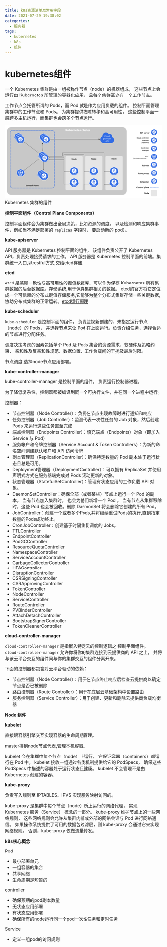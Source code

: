 ```yaml
---
title: k8s资源清单及常用字段
date: 2021-07-29 19:38:02
categories:
  - 服务器
tags:
  - kubernetes 
  - k8s
  - 组件
---
```


# kubernetes组件

一个 Kubernetes 集群是由一组被称作节点（node）的机器组成， 这些节点上会运行由 Kubernetes 所管理的容器化应用。 且每个集群至少有一个工作节点。

工作节点会托管所谓的 Pods，而 Pod 就是作为应用负载的组件。 控制平面管理集群中的工作节点和 Pods。 为集群提供故障转移和高可用性， 这些控制平面一般跨多主机运行，而集群也会跨多个节点运行。

![img](kubernetes组件介绍/image-1-1024x478.png)Kubernetes 集群的组件

**控制平面组件（Control Plane Components）**

控制平面组件会为集群做出全局决策，比如资源的调度。 以及检测和响应集群事件，例如当不满足部署的 `replicas` 字段时， 要启动新的 pod）。

**kube-apiserver**

API 服务器是 Kubernetes 控制平面的组件， 该组件负责公开了 Kubernetes API，负责处理接受请求的工作。 API 服务器是 Kubernetes 控制平面的前端。集群统一入口,以restful方式,交给etcd存储.

**etcd**

`etcd` 是兼顾一致性与高可用性的键值数据库，可以作为保存 Kubernetes 所有集群数据的后台数据库。存储系统,用于保存集群相关的数据。
etcd的官方将它定位成一个可信赖的分布式键值存储服务,它能够为整个分布式集群存储一些关键数据,协助分布式集群的正常运转。[etcd运行原理](http://t.zoukankan.com/liujunjun-p-12186354.html)

**kube-scheduler**

`kube-scheduler` 是控制平面的组件， 负责监视新创建的、未指定运行节点（node）的 Pods， 并选择节点来让 Pod 在上面运行。负责介绍任务，选择合适的节点进行分配任务。

调度决策考虑的因素包括单个 Pod 及 Pods 集合的资源需求、软硬件及策略约束、 亲和性及反亲和性规范、数据位置、工作负载间的干扰及最后时限。

节点调度,选择node节点应用部署。

**kube-controller-manager**

kube-controller-manager 是控制平面的组件， 负责运行控制器进程。

为了降低复杂性，控制器都被编译到同一个可执行文件，并在同一个进程中运行。

控制器：

- 节点控制器（Node Controller）：负责在节点出现故障时进行通知和响应
- 任务控制器（Job Controller）：监测代表一次性任务的 Job 对象，然后创建 Pods 来运行这些任务直至完成
- 端点控制器（Endpoints Controller）：填充端点（Endpoints）对象（即加入 Service 与 Pod）
- 服务帐户和令牌控制器（Service Account & Token Controllers）：为新的命名空间创建默认帐户和 API 访问令牌
- 副本管理器（ReplicationController）：确保特定数量的 Pod 副本处于运⾏状态且总是可用。
- Deployment管理器（DeploymentController）：可以拥有 ReplicaSet 并使⽤声明式⽅式在服务器端完成对 Pods 滚动更新的对象。
- 状态管理器（StatefulSetController）：管理有状态应⽤的⼯作负载 API 对象。
- DaemonSetController：确保全部（或者某些）节点上运⾏⼀个 Pod 的副本。 当有节点加⼊集群时， 也会为他们新增⼀个 Pod 。 当有节点从集群移除时，这些 Pod 也会被回收。删除 DaemonSet 将会删除它创建的所有 Pod。
- JobController：创建一个或者多个Pods,并将继续重试Pods的执行,直到指定数量的Pods成功终止。
- CronJobController：创建基于时隔重复调度的 Jobs。
- TTLController
- EndpointController
- PodGCController
- ResourceQuotaController
- NamespaceController
- ServiceAccountController
- GarbageCollectorController
- HPAController
- DisruptionController
- CSRSigningController
- CSRApprovingController
- TokenController
- NodeController
- ServiceController
- RouteController
- PVBinderController
- AttachDetachController
- BootstrapSignerController
- TokenCleanerController

**cloud-controller-manager**

`cloud-controller-manager` 是指嵌入特定云的控制逻辑之 控制平面组件。 `cloud-controller-manager` 允许你将你的集群连接到云提供商的 API 之上， 并将与该云平台交互的组件同与你的集群交互的组件分离开来。

下面的控制器都包含对云平台驱动的依赖：

- 节点控制器（Node Controller）：用于在节点终止响应后检查云提供商以确定节点是否已被删除
- 路由控制器（Route Controller）：用于在底层云基础架构中设置路由
- 服务控制器（Service Controller）：用于创建、更新和删除云提供商负载均衡器

**Node 组件**

**kubelet**

直接跟容器引擎交互实现容器的生命周期管理。

master排到node节点代表,管理本机容器。

kubelet 会在集群中每个节点（node）上运行。 它保证容器（containers）都运行在 Pod 中。
kubelet 接收一组通过各类机制提供给它的 PodSpecs， 确保这些 PodSpecs 中描述的容器处于运行状态且健康。 kubelet 不会管理不是由 Kubernetes 创建的容器。

**kube-proxy**

负责写入规则至 IPTABLES、IPVS 实现服务映射访问的。

kube-proxy 是集群中每个节点（node）所上运行的网络代理， 实现 Kubernetes 服务（Service） 概念的一部分。
kube-proxy 维护节点上的一些网络规则， 这些网络规则会允许从集群内部或外部的网络会话与 Pod 进行网络通信。
如果操作系统提供了可用的数据包过滤层，则 kube-proxy 会通过它来实现网络规则。 否则，kube-proxy 仅做流量转发。

**k8s核心概念**

Pod

- 最小部署单元
- 一组容器的集合
- 共享网络
- 生命周期是短暂的

controller

- 确保预期的pod副本数量
- 无状态应用部署
- 有状态应用部署
- 确保所有的node运行同一个pod一次性任务和定时任务

Service

- 定义一组pod的访问规则

